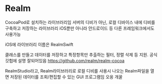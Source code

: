 # Realm
CocoaPod로 설치하는 라이브러리임
서버의 디비가 아닌, 로컬 디바이스 내에 디비를 구축하고 저장하는 라이브러리
iOS뿐만 아니라 안드로이드 등 다른 프레임워크에서도 사용가능

iOS에 라이브러리 이름은 RealmSwift

클래스를 만들고 데이터를 저장하고
특정항목만 추출하는 필터,
정렬
삭제 등 지원.
공식 깃헙에 설명 잘되어있음
https://github.com/realm/realm-cocoa

RealmStudio라고, Realm라이브러리로 로컬 디비를 사용시 나오는 Realm파일을 열면
저장된 데이터를 조회/편집할 수 있는 GUI 프로그램임
오옹 개꿀
